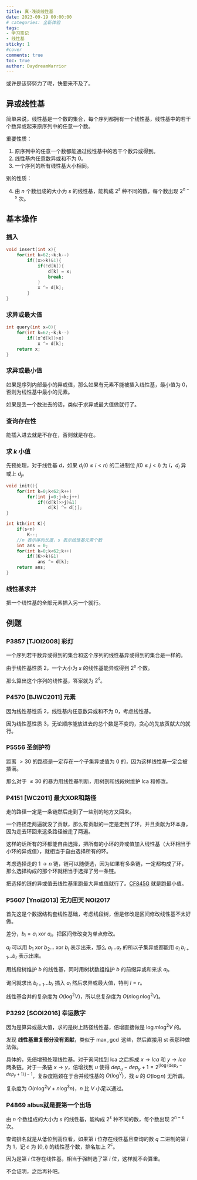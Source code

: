 ```yaml
---
title: 真·浅谈线性基
date: 2023-09-19 00:00:00
# categories: 全新体验
tags:
- 学习笔记
- 线性基
sticky: 1
#cover
comments: true
toc: true
author: DaydreamWarrior
---
```


或许是该努努力了呢，快要来不及了。

## 异或线性基

简单来说，线性基是一个数的集合，每个序列都拥有一个线性基，线性基中的若干个数异或起来原序列中的任意一个数。

重要性质：
1. 原序列中的任意一个数都能通过线性基中的若干个数异或得到。
2. 线性基内任意数异或和不为 $0$。
3. 一个序列的所有线性基大小相同。

别的性质：

4. 由 $n$ 个数组成的大小为 $s$ 的线性基，能构成 $2^s$ 种不同的数，每个数出现 $2^{n-s}$ 次。

## 基本操作

### 插入
```cpp
void insert(int x){
    for(int k=62;~k;k--)
        if((x>>k)&1){
            if(!d[k]){
                d[k] = x;
                break;
            }
            x ^= d[k];
        }
}
```

### 求异或最大值
```cpp
int query(int x=0){
    for(int k=62;~k;k--)
        if((x^d[k])>x)
            x ^= d[k];
    return x;
}
```

### 求异或最小值

如果是序列内部最小的异或值，那么如果有元素不能被插入线性基，最小值为 $0$，否则为线性基中最小的元素。

如果是丢一个数进去的话，类似于求异或最大值做就行了。

### 查询存在性

能插入进去就是不存在，否则就是存在。

### 求 $k$ 小值

先预处理，对于线性基 $d$，如果 $d_i(0 \leq i < n)$ 的二进制位 $j(0 \leq j < i)$ 为 $i$，$d_i$ 异或上 $d_j$。

```cpp
void init(){
    for(int k=0;k<62;k++)
        for(int j=0;j<k;j++)
            if((d[k]>>j)&1)
                d[k] ^= d[j];
}

int kth(int K){
    if(s<n)
        K--;
    //n 表示序列长度，s 表示线性基元素个数
    int ans = 0;
    for(int k=0;k<62;k++)
        if((K>>k)&1)
            ans ^= d[k];
    return ans;
}
```

### 线性基求并

把一个线性基的全部元素插入另一个就行。


## 例题

### P3857 [TJOI2008] 彩灯
一个序列若干数异或得到的集合和这个序列的线性基异或得到的集合是一样的。

由于线性基性质 2，一个大小为 $s$ 的线性基能异或得到 $2^s$ 个数。

那么算出这个序列的线性基，答案就为 $2^s$。

### P4570 [BJWC2011] 元素

因为线性基性质 2，线性基内任意数异或和不为 $0$，考虑线性基。

因为线性基性质 3，无论顺序能放进去的总个数是不变的，贪心的先放贡献大的就行。

### P5556 圣剑护符

距离 $>30$ 的路径是一定存在一个子集异或值为 $0$ 的，因为这样线性基一定会被插满。

那么对于 $\leq 30$ 的暴力用线性基判断，用树剖和线段树维护 lca 和修改。

### P4151 [WC2011] 最大XOR和路径

走的路径一定是一条链然后走到了一些别的地方又回来。

一个路径走两遍就没了贡献，那么有贡献的一定是走到了环，并且贡献为环本身，因为走去环回来这条路径被走了两遍。

这样的话所有的环都能自由选择，把所有的小环的异或值加入线性基（大环相当于小环的异或值），就相当于自由选择所有的环。

考虑选择走的 $1\rightarrow n$ 链，链可以随便选，因为如果有多条链，一定都构成了环，那么选择构成的那个环就相当于选择了另一条链。

把选择的链的异或值去线性基里跑最大异或值就行了。[CF845G](https://codeforces.com/problemset/problem/845/G) 就是跑最小值。

### P5607 [Ynoi2013] 无力回天 NOI2017

首先这是个数据结构套线性基础，考虑线段树，但是修改是区间修改线性基不太好做。

差分，$b_i=a_i\ \text{xor}\  a_i$，把区间修改变为单点修改。

$a_i$ 可以用 $b_1\ \text{xor}\  b_2 \dots \ \text{xor}\  b_i$ 表示出来，那么 $a_l\dots a_r$ 的所以子集异或都能用 $a_l\ b_{l+1} \ldots b_r$ 表示出来。

用线段树维护 $b$ 的线性基，同时用树状数组维护 $b$ 的前缀异或和来求 $a_l$。

询问就求出 $b_{l+1}\dots b_r$ 插入 $a_l$ 然后求异或最大值，特判 $l=r$。

线性基合并的复杂度为 $O(\log^2V)$，所以总复杂度为 $O(n \log n \log^2 V)$。

### P3292 [SCOI2016] 幸运数字

因为是算异或最大值，求的是树上路径线性基，倍增直接做是 $\log m \log^2 V$ 的。

发现 __线性基重复部分没有贡献__，类似于 $\max,\gcd$ 这些，然后直接用 st 表那种做法做。

具体的，先倍增预处理线性基。对于询问找到 lca 之后拆成 $x \rightarrow lca$ 和 $y \rightarrow lca$ 两条链。对于一条链 $x\rightarrow y$，倍增找到 $u$ 使得 $dep_u-dep_y+1=2^{\lfloor \log({dep_x-dep_y+1}) \rfloor-1}$，复杂度瓶颈在于合并线性基的 $O(\log^V)$，找 $u$ 的 $O(\log n)$ 无所谓。

复杂度为 $O(n \log^2 V+n \log^3 n)$，$n$ 比 $V$ 小足以通过。

### P4869 albus就是要第一个出场

由 $n$ 个数组成的大小为 $s$ 的线性基，能构成 $2^s$ 种不同的数，每个数出现 $2^{n-s}$ 次。

查询排名就是从低位到高位看，如果第 $i$ 位存在线性基且查询的数 $q$ 二进制的第 $i$ 为 $1$，记 $c$ 为 $[0,i)$ 的线性基个数，排名加上 $2^c$。

因为是第 $i$ 位存在线性基，相当于强制选了第 $i$ 位，这样就不会算重。

不会证明，之后再补吧。
